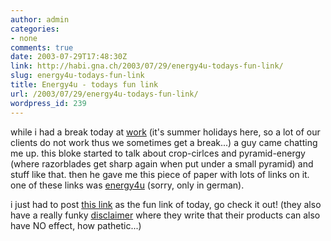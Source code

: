 ```yaml
---
author: admin
categories:
- none
comments: true
date: 2003-07-29T17:48:30Z
link: http://habi.gna.ch/2003/07/29/energy4u-todays-fun-link/
slug: energy4u-todays-fun-link
title: Energy4u - todays fun link
url: /2003/07/29/energy4u-todays-fun-link/
wordpress_id: 239
---
```


while i had a break today at [work](http://www.velokurierbern.ch) (it's summer holidays here, so a lot of our clients do not work thus we sometimes get a break...) a guy came chatting me up.
this bloke started to talk about crop-cirlces and pyramid-energy (where razorblades get sharp again when put under a small pyramid) and stuff like that. then he gave me this piece of paper with lots of links on it. one of these links was [energy4u](http://www.energy4u.de) (sorry, only in german).

i just had to post [this link](http://www.energy4u.de/beamer.htm) as the fun link of today, go check it out!
(they also have a really funky [disclaimer](http://www.energy4u.de/disclaimer.htm) where they write that their products can also have NO effect, how pathetic...)
